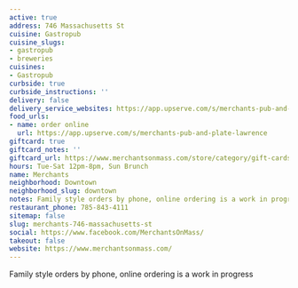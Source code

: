 ```yaml
---
active: true
address: 746 Massachusetts St
cuisine: Gastropub
cuisine_slugs:
- gastropub
- breweries
cuisines:
- Gastropub
curbside: true
curbside_instructions: ''
delivery: false
delivery_service_websites: https://app.upserve.com/s/merchants-pub-and-plate-lawrence
food_urls:
- name: order online
  url: https://app.upserve.com/s/merchants-pub-and-plate-lawrence
giftcard: true
giftcard_notes: ''
giftcard_url: https://www.merchantsonmass.com/store/category/gift-cards/
hours: Tue-Sat 12pm-8pm, Sun Brunch
name: Merchants
neighborhood: Downtown
neighborhood_slug: downtown
notes: Family style orders by phone, online ordering is a work in progress
restaurant_phone: 785-843-4111
sitemap: false
slug: merchants-746-massachusetts-st
social: https://www.facebook.com/MerchantsOnMass/
takeout: false
website: https://www.merchantsonmass.com/
---
```


Family style orders by phone, online ordering is a work in progress